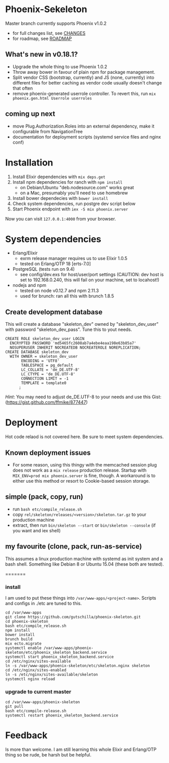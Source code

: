 # Phoenix-Sekeleton

Master branch currently supports Phoenix v1.0.2

- for full changes list, see [CHANGES](./CHANGES.md)
- for roadmap, see [ROADMAP](./ROADMAP.md)

## What's new in v0.18.1?

- Upgrade the whole thing to use Phoenix 1.0.2
- Throw away bower in favour of plain npm for package management.
- Split vendor CSS (bootstrap, currently) and JS (none, currently) into
  different files for better caching as vendor code usually doesn't change that
  often
- remove phoenix-generated userrole controller. To revert this, run `mix
  phoenix.gen.html Userrole userroles`

## coming up next

- move Plug.Authorization.Roles into an external dependency, make it configurable from NavigationTree
- documentation for deployment scripts (systemd service files and nginx conf)

# Installation

1. Install Elixir dependencies with `mix deps.get`
2. Install npm dependencies for ranch with `npm install`
    - on Debian/Ubuntu "deb.nodesource.com" works great
    - on a Mac, presumably you'll need to use homebrew
3. Install bower dependecies with `bower install`
4. Check system dependencies, run postgre dev script below
5. Start Phoenix endpoint with `iex -S mix phoenix.server`

Now you can visit `127.0.0.1:4000` from your browser.

# System dependencies

- Erlang/Elixir
    - exrm release manager requires us to use Elixir 1.0.5
    - tested on Erlang/OTP 18 \[erts-7.0\]
- PostgreSQL (tests run on 9.4)
    - see config/dev.exs for host/user/port settings (CAUTION: dev host is set to 192.168.0.240, this will fail on your machine, set to locahost!)
- nodejs and npm
    - tested on node v0.12.7 and npm 2.11.3
    - used for brunch: ran all this with brunch 1.8.5

## Create development database

This will create a database "skeleton_dev" owned by "skeleton_dev_user" with password "skeleton_dev_pass". Tune this to yout needs.

```
CREATE ROLE skeleton_dev_user LOGIN
  ENCRYPTED PASSWORD 'md5465fc2608ab7a4ebe4eaa198e63b85a7'
  NOSUPERUSER INHERIT NOCREATEDB NOCREATEROLE NOREPLICATION;
CREATE DATABASE skeleton_dev
  WITH OWNER = skeleton_dev_user
       ENCODING = 'UTF8'
       TABLESPACE = pg_default
       LC_COLLATE = 'de_DE.UTF-8'
       LC_CTYPE = 'de_DE.UTF-8'
       CONNECTION LIMIT = -1
       TEMPLATE = template0
      ;
```
_Hint_: You may need to adjust de_DE.UTF-8 to your needs and use this Gist:
(https://gist.github.com/ffmike/877447)

# Deployment

Hot code relaod is not covered here. Be sure to meet system dependencies.

## Known deployment issues

- For some reason, using this thingy with the memcached session plug does not work as a `mix release` production release. 
  Startup with `MIX_ENV=prod mix phoenix.server` is fine, though. A workaround is to either use this method or resort to Cookie-based session storage.

## simple (pack, copy, run)

- run `bash etc/compile_release.sh`
- copy `rel/skeleton/releases/<version>/skeleton.tar.gz` to your production machine
- extract, then run `bin/skeleton --start` or `bin/skeleton --console` (if you want and iex shell)

## my favourite (clone, pack, run-as-service)
This assumes a linux production machine with systemd as init system and a bash shell. Something like Debian 8 or Ubuntu 15.04 (these both are tested).

=======
### install
I am used to put these things into `/var/www-apps/<project-name>`. Scripts and configs in ./etc are tuned to this.
```
cd /var/www-apps
git clone https://github.com/gutschilla/phoenix-skeleton.git
cd phoenix-skeleton
bash etc/compile_release.sh
npm install
bower install
brunch build
mix ecto.migrate
systemctl enable /var/www-apps/phoenix-skeleton/etc/phoenix_skeleton_backend.service
systemctl start phoenix_skeleton_backend.service
cd /etc/nginx/sites-available
ln -s /var/www-apps/phoenix-skeleton/etc/skeleton.nginx skeleton
cd /etc/nginx/sites-enabled
ln -s /etc/nginx/sites-available/skeleton
systemctl nginx reload
```

### upgrade to current master
```
cd /var/www-apps/phoenix-skeleton
git pull
bash etc/compile-release.sh
systemctl restart phoenix_skeleton_backend.service
```

# Feedback

Is more than welcome. I am still learning this whole Elixir and Erlang/OTP thing so be rude, be harsh but be helpful.
